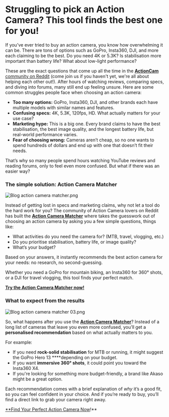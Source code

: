# Struggling to pick an Action Camera? This tool finds the best one for you!

If you’ve ever tried to buy an action camera, you know how overwhelming it can be. There are tons of options such as GoPro, Insta360, DJI, and more each claiming to be the best. Do you need 4K or 5.3K? Is stabilisation more important than battery life? What about low-light performance?

These are the exact questions that come up all the time in the [**ActionCam** community on Reddit](https://www.reddit.com/r/ActionCam/) (come join us if you haven't yet, we're all about helping each other out!). After hours of watching reviews, comparing specs, and diving into forums, many still end up feeling unsure. Here are some common struggles people face when choosing an action camera:

- **Too many options:** GoPro, Insta360, DJI, and other brands each have multiple models with similar names and features.
- **Confusing specs:** 4K, 5.3K, 120fps, HD. What actually matters for your use case?
- **Marketing hype:** This is a big one. Every brand claims to have the best stabilisation, the best image quality, and the longest battery life, but real-world performance varies.
- **Fear of choosing wrong:** Cameras aren’t cheap, so no one wants to spend hundreds of dollars and end up with one that doesn’t fit their needs.

That’s why so many people spend hours watching YouTube reviews and reading forums, only to feel even more confused. But what if there was an easier way?

### **The simple solution: Action Camera Matcher**

![Blog action camera matcher.png]({{image-path}}/Blog_action_camera_matcher.png)

Instead of getting lost in specs and marketing claims, why not let a tool do the hard work for you? The community of Action Camera lovers on Reddit has built the [**Action Camera Matcher**](https://classermedia.com/action-camera-matcher) where takes the guesswork out of choosing an action camera by asking you a few simple questions, things like:

- What activities do you need the camera for? (MTB, travel, vlogging, etc.)
- Do you prioritise stabilisation, battery life, or image quality?
- What’s your budget?

Based on your answers, it instantly recommends the best action camera for your needs: no research, no second-guessing.

Whether you need a GoPro for mountain biking, an Insta360 for 360° shots, or a DJI for travel vlogging, this tool finds your perfect match.

[**Try the Action Camera Matcher now!**](https://classermedia.com/action-camera-matcher)

### **What to expect from the results**

![Blog action camera matcher 03.png]({{image-path}}/Blog_action_camera_matcher_03.png)

So, what happens after you use the [**Action Camera Matcher**](https://classermedia.com/action-camera-matcher)? Instead of a long list of cameras that leave you even more confused, you’ll get a **personalised recommendation** based on what actually matters to you.

For example:

- If you need **rock-solid stabilisation** for MTB or running, it might suggest the GoPro Hero 13 ****depending on your budget.
- If you want **immersive 360° shots**, it could point you toward the Insta360 X4.
- If you're looking for something more budget-friendly, a brand like Akaso might be a great option.

Each recommendation comes with a brief explanation of *why* it’s a good fit, so you can feel confident in your choice. And if you’re ready to buy, you’ll find a direct link to grab your camera right away.

[**Find Your Perfect Action Camera Now](https://classermedia.com/action-camera-matcher)!**
